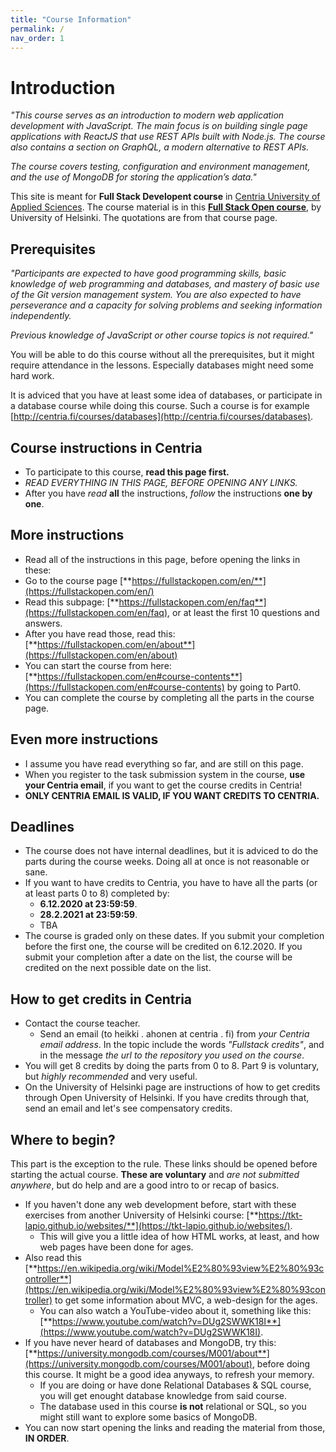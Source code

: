 ```yaml
---
title: "Course Information"
permalink: /
nav_order: 1
---
```


# Introduction

*"This course serves as an introduction to modern web application development with JavaScript. The main focus is on building single page applications with ReactJS that use REST APIs built with Node.js. The course also contains a section on GraphQL, a modern alternative to REST APIs.*

*The course covers testing, configuration and environment management, and the use of MongoDB for storing the application’s data."*

This site is meant for **Full Stack Developent course** in [Centria University of Applied Sciences](https://web.centria.fi/en). The course material is in this [**Full Stack Open course**](https://fullstackopen.com/en), by University of Helsinki. The quotations are from that course page.


## Prerequisites

*"Participants are expected to have good programming skills, basic knowledge of web programming and databases, and mastery of basic use of the Git version management system. You are also expected to have perseverance and a capacity for solving problems and seeking information independently.*

*Previous knowledge of JavaScript or other course topics is not required."*

You will be able to do this course without all the prerequisites, but it might require attendance in the lessons. Especially databases might need some hard work.

It is adviced that you have at least some idea of databases, or participate in a database course while doing this course. Such a course is for example [http://centria.fi/courses/databases](http://centria.fi/courses/databases).

## Course instructions in Centria

* To participate to this course, **read this page first.**
* *READ EVERYTHING IN THIS PAGE, BEFORE OPENING ANY LINKS.*
* After you have *read* **all** the instructions, *follow* the instructions **one by one**.

## More instructions

* Read all of the instructions in this page, before opening the links in these: 
* Go to the course page [**https://fullstackopen.com/en/**](https://fullstackopen.com/en/)
* Read this subpage: [**https://fullstackopen.com/en/faq**](https://fullstackopen.com/en/faq), or at least the first 10 questions and answers.
* After you have read those, read this: [**https://fullstackopen.com/en/about**](https://fullstackopen.com/en/about)
* You can start the course from here: [**https://fullstackopen.com/en#course-contents**](https://fullstackopen.com/en#course-contents) by going to Part0.
* You can complete the course by completing all the parts in the course page.

## Even more instructions

* I assume you have read everything so far, and are still on this page.
* When you register to the task submission system in the course, **use your Centria email**, if you want to get the course credits in Centria!
* **ONLY CENTRIA EMAIL IS VALID, IF YOU WANT CREDITS TO CENTRIA.**

## Deadlines

* The course does not have internal deadlines, but it is adviced to do the parts during the course weeks. Doing all at once is not reasonable or sane.
* If you want to have credits to Centria, you have to have all the parts (or at least parts 0 to 8) completed by:
  * **6.12.2020 at 23:59:59**. 
  * **28.2.2021 at 23:59:59**. 
  * TBA
* The course is graded only on these dates. If you submit your completion before the first one, the course will be credited on 6.12.2020. If you submit your completion after a date on the list, the course will be credited on the next possible date on the list.

## How to get credits in Centria

* Contact the course teacher.
  * Send an email (to heikki . ahonen at centria . fi) from *your Centria email address*. In the topic include the words *"Fullstack credits"*, and in the message *the url to the repository you used on the course*.
* You will get 8 credits by doing the parts from 0 to 8. Part 9 is voluntary, but *highly recommended* and very useful.
* On the University of Helsinki page are instructions of how to get credits through Open University of Helsinki. If you have credits through that, send an email and let's see compensatory credits.

## Where to begin?

This part is the exception to the rule. These links should be opened before starting the actual course. **These are voluntary** and *are not submitted anywhere*, but do help and are a good intro to or recap of basics.

* If you haven't done any web development before, start with these exercises from another University of Helsinki course: [**https://tkt-lapio.github.io/websites/**](https://tkt-lapio.github.io/websites/). 
  * This will give you a little idea of how HTML works, at least, and how web pages have been done for ages.
* Also read this [**https://en.wikipedia.org/wiki/Model%E2%80%93view%E2%80%93controller**](https://en.wikipedia.org/wiki/Model%E2%80%93view%E2%80%93controller) to get some information about MVC, a web-design for the ages. 
  * You can also watch a YouTube-video about it, something like this: [**https://www.youtube.com/watch?v=DUg2SWWK18I**](https://www.youtube.com/watch?v=DUg2SWWK18I).
* If you have never heard of databases and MongoDB, try this: [**https://university.mongodb.com/courses/M001/about**](https://university.mongodb.com/courses/M001/about), before doing this course. It might be a good idea anyways, to refresh your memory.
  * If you are doing or have done Relational Databases & SQL course, you will get enought database knowledge from said course.
  * The database used in this course **is not** relational or SQL, so you might still want to explore some basics of MongoDB.
* You can now start opening the links and reading the material from those, **IN ORDER**.